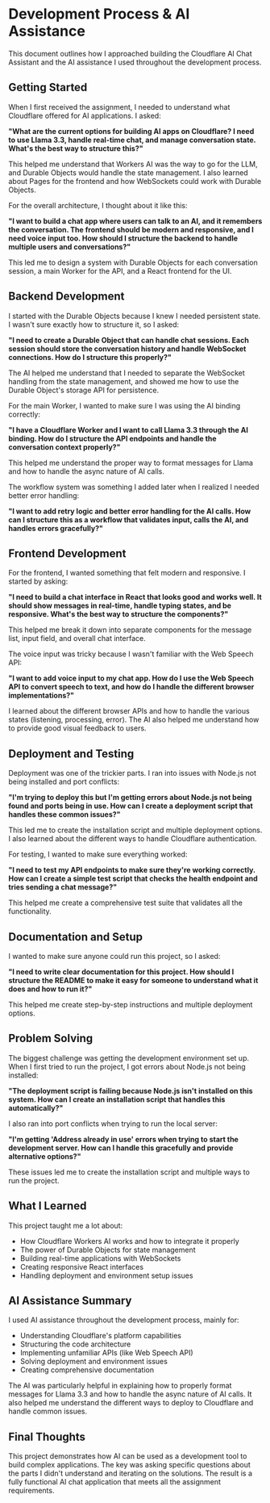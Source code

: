 # Development Process & AI Assistance

This document outlines how I approached building the Cloudflare AI Chat Assistant and the AI assistance I used throughout the development process.

## Getting Started

When I first received the assignment, I needed to understand what Cloudflare offered for AI applications. I asked:

**"What are the current options for building AI apps on Cloudflare? I need to use Llama 3.3, handle real-time chat, and manage conversation state. What's the best way to structure this?"**

This helped me understand that Workers AI was the way to go for the LLM, and Durable Objects would handle the state management. I also learned about Pages for the frontend and how WebSockets could work with Durable Objects.

For the overall architecture, I thought about it like this:

**"I want to build a chat app where users can talk to an AI, and it remembers the conversation. The frontend should be modern and responsive, and I need voice input too. How should I structure the backend to handle multiple users and conversations?"**

This led me to design a system with Durable Objects for each conversation session, a main Worker for the API, and a React frontend for the UI.

## Backend Development

I started with the Durable Objects because I knew I needed persistent state. I wasn't sure exactly how to structure it, so I asked:

**"I need to create a Durable Object that can handle chat sessions. Each session should store the conversation history and handle WebSocket connections. How do I structure this properly?"**

The AI helped me understand that I needed to separate the WebSocket handling from the state management, and showed me how to use the Durable Object's storage API for persistence.

For the main Worker, I wanted to make sure I was using the AI binding correctly:

**"I have a Cloudflare Worker and I want to call Llama 3.3 through the AI binding. How do I structure the API endpoints and handle the conversation context properly?"**

This helped me understand the proper way to format messages for Llama and how to handle the async nature of AI calls.

The workflow system was something I added later when I realized I needed better error handling:

**"I want to add retry logic and better error handling for the AI calls. How can I structure this as a workflow that validates input, calls the AI, and handles errors gracefully?"**

## Frontend Development

For the frontend, I wanted something that felt modern and responsive. I started by asking:

**"I need to build a chat interface in React that looks good and works well. It should show messages in real-time, handle typing states, and be responsive. What's the best way to structure the components?"**

This helped me break it down into separate components for the message list, input field, and overall chat interface.

The voice input was tricky because I wasn't familiar with the Web Speech API:

**"I want to add voice input to my chat app. How do I use the Web Speech API to convert speech to text, and how do I handle the different browser implementations?"**

I learned about the different browser APIs and how to handle the various states (listening, processing, error). The AI also helped me understand how to provide good visual feedback to users.

## Deployment and Testing

Deployment was one of the trickier parts. I ran into issues with Node.js not being installed and port conflicts:

**"I'm trying to deploy this but I'm getting errors about Node.js not being found and ports being in use. How can I create a deployment script that handles these common issues?"**

This led me to create the installation script and multiple deployment options. I also learned about the different ways to handle Cloudflare authentication.

For testing, I wanted to make sure everything worked:

**"I need to test my API endpoints to make sure they're working correctly. How can I create a simple test script that checks the health endpoint and tries sending a chat message?"**

This helped me create a comprehensive test suite that validates all the functionality.

## Documentation and Setup

I wanted to make sure anyone could run this project, so I asked:

**"I need to write clear documentation for this project. How should I structure the README to make it easy for someone to understand what it does and how to run it?"**

This helped me create step-by-step instructions and multiple deployment options.

## Problem Solving

The biggest challenge was getting the development environment set up. When I first tried to run the project, I got errors about Node.js not being installed:

**"The deployment script is failing because Node.js isn't installed on this system. How can I create an installation script that handles this automatically?"**

I also ran into port conflicts when trying to run the local server:

**"I'm getting 'Address already in use' errors when trying to start the development server. How can I handle this gracefully and provide alternative options?"**

These issues led me to create the installation script and multiple ways to run the project.

## What I Learned

This project taught me a lot about:
- How Cloudflare Workers AI works and how to integrate it properly
- The power of Durable Objects for state management
- Building real-time applications with WebSockets
- Creating responsive React interfaces
- Handling deployment and environment setup issues

## AI Assistance Summary

I used AI assistance throughout the development process, mainly for:
- Understanding Cloudflare's platform capabilities
- Structuring the code architecture
- Implementing unfamiliar APIs (like Web Speech API)
- Solving deployment and environment issues
- Creating comprehensive documentation

The AI was particularly helpful in explaining how to properly format messages for Llama 3.3 and how to handle the async nature of AI calls. It also helped me understand the different ways to deploy to Cloudflare and handle common issues.

## Final Thoughts

This project demonstrates how AI can be used as a development tool to build complex applications. The key was asking specific questions about the parts I didn't understand and iterating on the solutions. The result is a fully functional AI chat application that meets all the assignment requirements.
